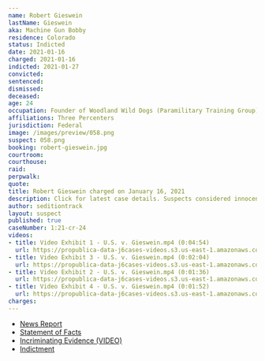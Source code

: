 ```yaml
---
name: Robert Gieswein
lastName: Gieswein
aka: Machine Gun Bobby
residence: Colorado
status: Indicted
date: 2021-01-16
charged: 2021-01-16
indicted: 2021-01-27
convicted: 
sentenced: 
dismissed: 
deceased:
age: 24
occupation: Founder of Woodland Wild Dogs (Paramilitary Training Group)
affiliations: Three Percenters
jurisdiction: Federal
image: /images/preview/058.png
suspect: 058.png
booking: robert-gieswein.jpg
courtroom:
courthouse:
raid:
perpwalk:
quote:
title: Robert Gieswein charged on January 16, 2021
description: Click for latest case details. Suspects considered innocent until proven guilty.
author: seditiontrack
layout: suspect
published: true
caseNumber: 1:21-cr-24
videos:
- title: Video Exhibit 1 - U.S. v. Gieswein.mp4 (0:04:54)
  url: https://propublica-data-j6cases-videos.s3.us-east-1.amazonaws.com/9f184490dc1b01392a3b2cde48001122.mp4
- title: Video Exhibit 3 - U.S. v. Gieswein.mp4 (0:02:04)
  url: https://propublica-data-j6cases-videos.s3.us-east-1.amazonaws.com/8e367cc0dc1b01392a3b2cde48001122.mp4
- title: Video Exhibit 2 - U.S. v. Gieswein.mp4 (0:01:36)
  url: https://propublica-data-j6cases-videos.s3.us-east-1.amazonaws.com/cf8e8f10dc1b01392a3b2cde48001122.mp4
- title: Video Exhibit 4 - U.S. v. Gieswein.mp4 (0:01:52)
  url: https://propublica-data-j6cases-videos.s3.us-east-1.amazonaws.com/81e8c230dc1b01392a3b2cde48001122.mp4
charges:
---
```

- [News Report](https://www.denverpost.com/2021/01/18/colorado-us-capitol-riot-robert-gieswein/)
- [Statement of Facts](https://www.justice.gov/opa/page/file/1360831/download)
- [Incriminating Evidence (VIDEO)](https://twitter.com/Cleavon_MD/status/1352172510603689991?s=20)
- [Indictment](https://www.justice.gov/opa/page/file/1361206/download)
